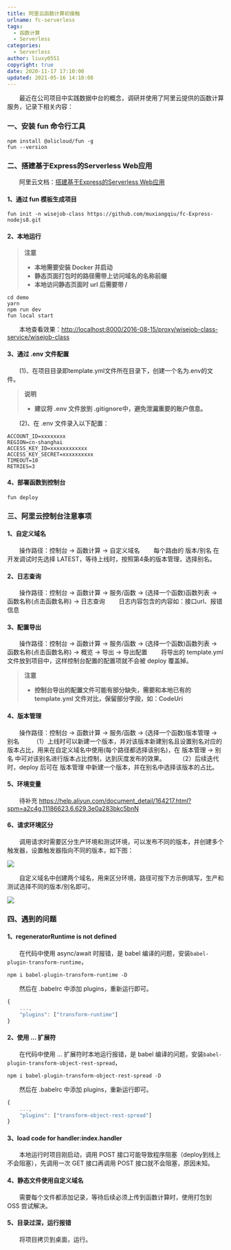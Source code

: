 ```yaml
---
title: 阿里云函数计算初接触
urlname: fc-serverless
tags:
  - 函数计算
  - Serverless
categories:
  - Serverless
author: liuxy0551
copyright: true
date: 2020-11-17 17:10:00
updated: 2021-05-16 14:10:08
---
```



&emsp;&emsp;最近在公司项目中实践数据中台的概念，调研并使用了阿里云提供的函数计算服务，记录下相关内容：

<!--more-->



### 一、安装 fun 命令行工具

```
npm install @alicloud/fun -g
fun --version
```


### 二、搭建基于Express的Serverless Web应用

&emsp;&emsp;阿里云文档：<a href="https://help.aliyun.com/document_detail/147099.html?spm=a2c4g.11186623.6.752.43ed5e12IPyLRR" target="_black">搭建基于Express的Serverless Web应用</a>

#### 1、通过 fun 模板生成项目

```
fun init -n wisejob-class https://github.com/muxiangqiu/fc-Express-nodejs8.git
```

#### 2、本地运行

>**注意**
>* **本地需要安装 Docker 并启动**
>* **静态页面打包时的路径需带上访问域名的名称前缀**
>* **本地访问静态页面时 url 后需要带 /**

```
cd demo
yarn
npm run dev
fun local start
```

&emsp;&emsp;本地查看效果：<a href="http://localhost:8000/2016-08-15/proxy/wisejob-class-service/wisejob-class" target="_black">http://localhost:8000/2016-08-15/proxy/wisejob-class-service/wisejob-class</a>

#### 3、通过 .env 文件配置

&emsp;&emsp;(1)、在项目目录即template.yml文件所在目录下，创建一个名为.env的文件。

>**说明**
>* **建议将 .env 文件放到 .gitignore中，避免泄漏重要的账户信息。**

&emsp;&emsp;(2)、在 .env 文件录入以下配置：

```
ACCOUNT_ID=xxxxxxxx
REGION=cn-shanghai
ACCESS_KEY_ID=xxxxxxxxxxxx
ACCESS_KEY_SECRET=xxxxxxxxxx
TIMEOUT=10
RETRIES=3
```

#### 4、部署函数到控制台

```
fun deploy
```


### 三、阿里云控制台注意事项

#### 1、自定义域名

&emsp;&emsp;操作路径：控制台 -> 函数计算 -> 自定义域名
&emsp;&emsp;每个路由的 版本/别名 在开发调试时先选择 LATEST，等待上线时，按照第4条的版本管理，选择别名。

#### 2、日志查询

&emsp;&emsp;操作路径：控制台 -> 函数计算 -> 服务/函数 -> (选择一个函数)函数列表 -> 函数名称(点击函数名称) -> 日志查询
&emsp;&emsp;日志内容包含的内容如：接口url、报错信息

#### 3、配置导出

&emsp;&emsp;操作路径：控制台 -> 函数计算 -> 服务/函数 -> (选择一个函数)函数列表 -> 函数名称(点击函数名称) -> 概览 -> 导出 -> 导出配置
&emsp;&emsp;将导出的 template.yml 文件放到项目中，这样控制台配置的配置项就不会被 deploy 覆盖掉。

>**注意**
>* **控制台导出的配置文件可能有部分缺失，需要和本地已有的 template.yml 文件对比，保留部分字段，如：CodeUri**

#### 4、版本管理

&emsp;&emsp;操作路径：控制台 -> 函数计算 -> 服务/函数 -> (选择一个函数)版本管理 -> 别名
&emsp;&emsp;（1）上线时可以新建一个版本，并对该版本新建别名且设置别名对应的版本占比，用来在自定义域名中使用(每个路径都选择该别名)，在 版本管理 -> 别名 中可对该别名进行版本占比控制，达到灰度发布的效果。
&emsp;&emsp;（2）后续迭代时，deploy 后可在 版本管理 中新建一个版本，并在别名中选择该版本的占比。

#### 5、环境变量

&emsp;&emsp;待补充 <a href="https://help.aliyun.com/document_detail/164217.html?spm=a2c4g.11186623.6.629.3e0a283bkc5bnN" target="_black">https://help.aliyun.com/document_detail/164217.html?spm=a2c4g.11186623.6.629.3e0a283bkc5bnN</a>

#### 6、请求环境区分

&emsp;&emsp;调用请求时需要区分生产环境和测试环境，可以发布不同的版本，并创建多个触发器，设置触发器指向不同的版本，如下图：

![](https://images-hosting.liuxianyu.cn/posts/fc-serverless/1.png)

&emsp;&emsp;自定义域名中创建两个域名，用来区分环境，路径可按下方示例填写，生产和测试选择不同的版本/别名即可。

![](https://images-hosting.liuxianyu.cn/posts/fc-serverless/2.png)


### 四、遇到的问题

#### 1、regeneratorRuntime is not defined

&emsp;&emsp;在代码中使用 async/await 时报错，是 babel 编译的问题，安装`babel-plugin-transform-runtime`，

```
npm i babel-plugin-transform-runtime -D
```

&emsp;&emsp;然后在 .babelrc 中添加 plugins，重新运行即可。

``` javascript
{
    ...,
    "plugins": ["transform-runtime"]
}
```

#### 2、使用 ... 扩展符

&emsp;&emsp;在代码中使用 ... 扩展符时本地运行报错，是 babel 编译的问题，安装`babel-plugin-transform-object-rest-spread`，

```
npm i babel-plugin-transform-object-rest-spread -D
```

&emsp;&emsp;然后在 .babelrc 中添加 plugins，重新运行即可。

``` javascript
{
    ...,
    "plugins": ["transform-object-rest-spread"]
}
```

#### 3、load code for handler:index.handler

&emsp;&emsp;本地运行时项目刚启动，调用 POST 接口可能导致程序阻塞（deploy到线上不会阻塞），先调用一次 GET 接口再调用 POST 接口就不会阻塞，原因未知。

#### 4、静态文件使用自定义域名

&emsp;&emsp;需要每个文件都添加记录，等待后续必须上传到函数计算时，使用打包到 OSS 尝试解决。

#### 5、目录过深，运行报错

&emsp;&emsp;将项目拷贝到桌面，运行。
